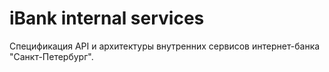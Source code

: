 # iBank internal services

Спецификация API и архитектуры внутренних сервисов интернет-банка "Санкт-Петербург".
